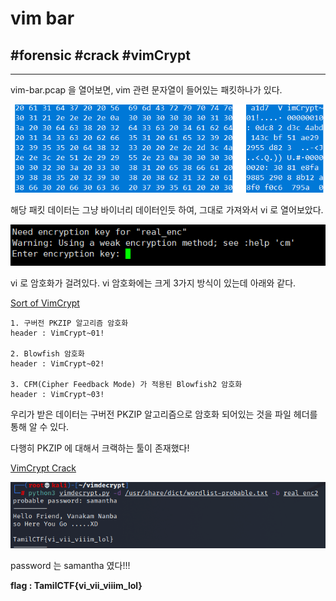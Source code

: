 # vim bar

## #forensic #crack #vimCrypt

---

vim-bar.pcap 을 열어보면, vim 관련 문자열이 들어있는 패킷하나가 있다.

![](../../.images/vim1.png)

해당 패킷 데이터는 그냥 바이너리 데이터인듯 하여, 그대로 가져와서 vi 로 열어보았다.

![](../../.images/vim2.png)

vi 로 암호화가 걸려있다. vi 암호화에는 크게 3가지 방식이 있는데 아래와 같다.

[Sort of VimCrypt](./https://github.com/nlitsme/vimdecrypt#the-encryption-methods)

```
1. 구버전 PKZIP 알고리즘 암호화
header : VimCrypt~01!

2. Blowfish 암호화
header : VimCrypt~02!

3. CFM(Cipher Feedback Mode) 가 적용된 Blowfish2 암호화
header : VimCrypt~03!
```

우리가 받은 데이터는 구버전 PKZIP 알고리즘으로 암호화 되어있는 것을 파일 헤더를 통해 알 수 있다.

다행히 PKZIP 에 대해서 크랙하는 툴이 존재했다!

[VimCrypt Crack](https://github.com/nlitsme/vimdecrypt)

![](../../.images/vim3.png)

password 는 samantha 였다!!!

**flag : TamilCTF{vi_vii_viiim_lol}**

